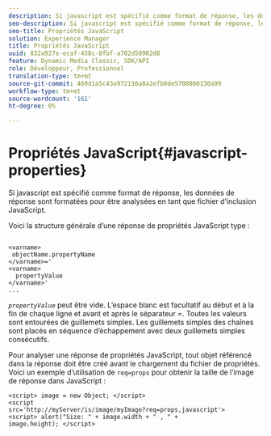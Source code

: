 ```yaml
---
description: Si javascript est spécifié comme format de réponse, les données de réponse sont formatées pour être analysées en tant que fichier d’inclusion JavaScript.
seo-description: Si javascript est spécifié comme format de réponse, les données de réponse sont formatées pour être analysées en tant que fichier d’inclusion JavaScript.
seo-title: Propriétés JavaScript
solution: Experience Manager
title: Propriétés JavaScript
uuid: 832a927e-ecaf-438c-8fbf-a702d58902d8
feature: Dynamic Media Classic, SDK/API
role: Développeur, Professionnel
translation-type: tm+mt
source-git-commit: 469d1a5c43a972116a8a2efb0de5708800130a99
workflow-type: tm+mt
source-wordcount: '161'
ht-degree: 0%

---
```



# Propriétés JavaScript{#javascript-properties}

Si javascript est spécifié comme format de réponse, les données de réponse sont formatées pour être analysées en tant que fichier d’inclusion JavaScript.

Voici la structure générale d’une réponse de propriétés JavaScript type :

```
           
<varname> 
 objectName.propertyName 
</varname>=' 
<varname>
  propertyValue 
</varname>' 
...
```

*`propertyValue`* peut être vide. L’espace blanc est facultatif au début et à la fin de chaque ligne et avant et après le séparateur =. Toutes les valeurs sont entourées de guillemets simples. Les guillemets simples des chaînes sont placés en séquence d’échappement avec deux guillemets simples consécutifs.

Pour analyser une réponse de propriétés JavaScript, tout objet référencé dans la réponse doit être créé avant le chargement du fichier de propriétés. Voici un exemple d’utilisation de `req=props` pour obtenir la taille de l’image de réponse dans JavaScript :

```
<script> image = new Object; </script> 
<script 
src='http://myServer/is/image/myImage?req=props,javascript'> 
<script> alert("Size: " + image.width + " , " + 
image.height); </script>
```

